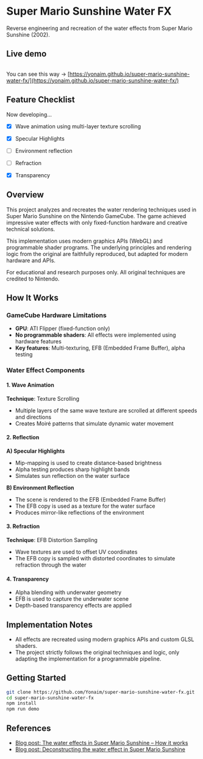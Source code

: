 # Super Mario Sunshine Water FX

Reverse engineering and recreation of the water effects from Super Mario Sunshine (2002).  

## Live demo

![<video controls src="demo.mov" title="Demo"></video>](demo.gif)

You can see this way -> [https://yonaim.github.io/super-mario-sunshine-water-fx/](https://yonaim.github.io/super-mario-sunshine-water-fx/)

## Feature Checklist

Now developing...

* [x] Wave animation using multi-layer texture scrolling
* [x] Specular Highlights 
* [ ] Environment reflection
* [ ] Refraction
* [x] Transparency


## Overview

This project analyzes and recreates the water rendering techniques used in Super Mario Sunshine on the Nintendo GameCube. The game achieved impressive water effects with only fixed-function hardware and creative technical solutions.

This implementation uses modern graphics APIs (WebGL) and programmable shader programs. The underlying principles and rendering logic from the original are faithfully reproduced, but adapted for modern hardware and APIs.

For educational and research purposes only. All original techniques are credited to Nintendo.

## How It Works

### GameCube Hardware Limitations

* **GPU**: ATI Flipper (fixed-function only)
* **No programmable shaders**: All effects were implemented using hardware features
* **Key features**: Multi-texturing, EFB (Embedded Frame Buffer), alpha testing

### Water Effect Components

#### 1. Wave Animation

**Technique**: Texture Scrolling

* Multiple layers of the same wave texture are scrolled at different speeds and directions
* Creates Moiré patterns that simulate dynamic water movement

#### 2. Reflection

**A) Specular Highlights**

* Mip-mapping is used to create distance-based brightness
* Alpha testing produces sharp highlight bands
* Simulates sun reflection on the water surface

**B) Environment Reflection**

* The scene is rendered to the EFB (Embedded Frame Buffer)
* The EFB copy is used as a texture for the water surface
* Produces mirror-like reflections of the environment

#### 3. Refraction

**Technique**: EFB Distortion Sampling

* Wave textures are used to offset UV coordinates
* The EFB copy is sampled with distorted coordinates to simulate refraction through the water

#### 4. Transparency

* Alpha blending with underwater geometry
* EFB is used to capture the underwater scene
* Depth-based transparency effects are applied

## Implementation Notes

* All effects are recreated using modern graphics APIs and custom GLSL shaders.
* The project strictly follows the original techniques and logic, only adapting the implementation for a programmable pipeline.

## Getting Started

```bash
git clone https://github.com/Yonaim/super-mario-sunshine-water-fx.git
cd super-mario-sunshine-water-fx
npm install
npm run demo
```

## References

* [Blog post: The water effects in Super Mario Sunshine – How it works](https://yona-blog.netlify.app/posts/2025/07/the-water-effects-in-super-mario-sunshine/how-it-works/)
* [Blog post: Deconstructing the water effect in Super Mario Sunshine](https://blog.mecheye.net/2018/03/deconstructing-the-water-effect-in-super-mario-sunshine/)
